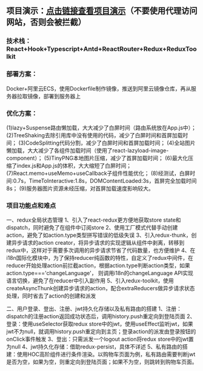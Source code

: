## 项目演示：[点击链接查看项目演示](http://tour.aeeternity.com/)（不要使用代理访问网站，否则会被拦截）

### 技术栈： React+Hook+Typescript+Antd+ReactRouter+Redux+ReduxToolkit

### 部署方案：
Docker+阿里云ECS，使用Dockerfile制作镜像，推送到阿里云镜像仓库，再从服务器拉取镜像，部署到服务器上

### 优化方案：
(1)lazy+Suspense路由懒加载，大大减少了白屏时间（路由系统放在App.js中）；
(2)TreeShaking去除引用库中没有使用的代码，减少了白屏时间和首屏加载时间；
(3)CodeSplitting代码分割，减少了白屏时间和首屏加载时间；
(4)全站图片懒加载，大大减少了各组件加载时间（使用了react-lazyload-image-component）；
(5)TinyPNG本地图片压缩，减少了首屏加载时间；
(6)最大化压缩了index.js和App.js的体积，大大缩短了白屏时间；
(7)React.memo+useMemo+useCallback子组件性能优化；
(8)经测试，白屏时间:0.7s，TimeToInteractive:1.8s，DOMContentLoaded:3s，首屏完全加载时间8s；
(9)服务器图片资源未经压缩，对首屏加载速度影响较大。

### 项目功能点和难点
一、redux全局状态管理
1、引入了react-redux更方便地获取store state和dispatch，同时避免了在组件中订阅store
2、使用工厂模式代替手动创建action，避免了如action.type类型拼写错误的低级失误
3、引入redux-thunk，创建异步请求的action creator，将异步请求的实现逻辑从组件中剥离，转移到redux中，这样对于需要多次调用的异步请求节省了代码数量，也方便维护
4、在i18n国际化模块中，为了保持reducer纯函数的特性，自定义了redux中间件，在reducer开始处理action前拦截action，根据action.type判断action类型，如果action.type==='changeLanguage'，
则调用i18n的changeLanguage API实现语言切换，避免了在reducer中引入副作用
5、引入redux-toolkit，使用createAsyncThunk创建异步请求的action，配合extraReducers做异步请求状态处理，同时省去了action的创建和派发

二、用户登录、登出、注册、jwt持久化存储以及私有路由的搭建
1、注册：dispatch的注册action返回成功状态后，调用history.push重定向到登陆页面
2、登录：使用useSelector获取redux store中的jwt，使用useEffect监听jwt，如果jwt不为null，就调用history.push重定向到主页；登录action的派发由登录按钮的onClick事件触发
3、登出：只需派发一个logout action将redux store中的jwt置为null
4、jwt持久化存储：借助redux-persist，具体不详述
5、私有路由的搭建：使用HOC高阶组件进行条件渲染。以购物车页面为例，私有路由需要判断jwt是否为空，如果为空，则重定向到登陆页面；如果不为空，则跳转到购物车页面。
